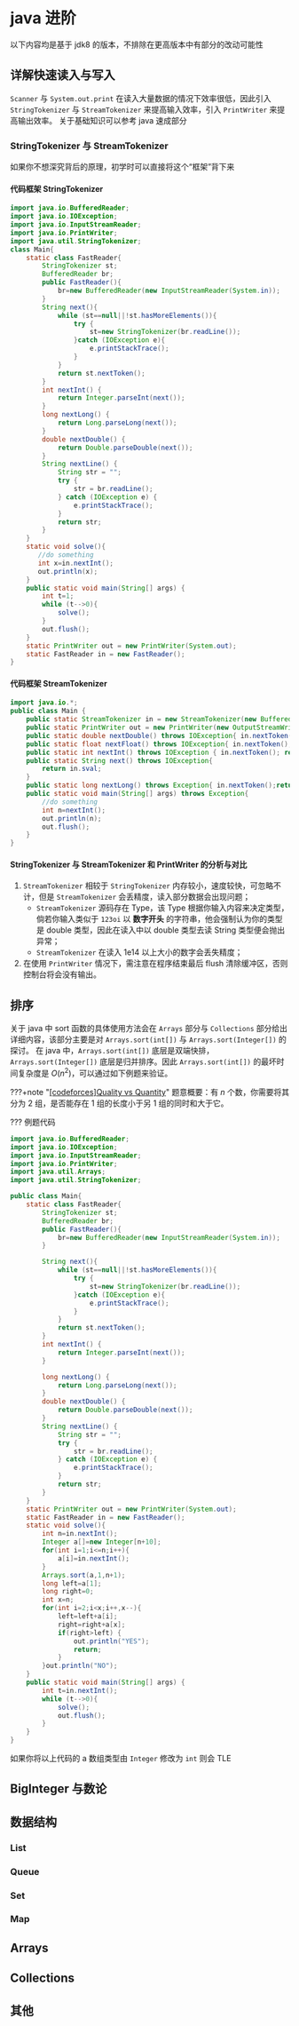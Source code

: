 # java 进阶

以下内容均是基于 jdk8 的版本，不排除在更高版本中有部分的改动可能性

## 详解快速读入与写入

`Scanner` 与 `System.out.print` 在读入大量数据的情况下效率很低，因此引入 `StringTokenizer` 与 `StreamTokenizer` 来提高输入效率，引入 `PrintWriter` 来提高输出效率。
关于基础知识可以参考 java 速成部分

### StringTokenizer 与 StreamTokenizer

如果你不想深究背后的原理，初学时可以直接将这个“框架”背下来

#### 代码框架 StringTokenizer

```java
import java.io.BufferedReader;
import java.io.IOException;
import java.io.InputStreamReader;
import java.io.PrintWriter;
import java.util.StringTokenizer;
class Main{
    static class FastReader{
        StringTokenizer st;
        BufferedReader br;
        public FastReader(){
            br=new BufferedReader(new InputStreamReader(System.in));
        }
        String next(){
            while (st==null||!st.hasMoreElements()){
                try {
                    st=new StringTokenizer(br.readLine());
                }catch (IOException e){
                    e.printStackTrace();
                }
            }
            return st.nextToken();
        }
        int nextInt() {
            return Integer.parseInt(next());
        }
        long nextLong() {
            return Long.parseLong(next());
        }
        double nextDouble() {
            return Double.parseDouble(next());
        }
        String nextLine() {
            String str = "";
            try {
                str = br.readLine();
            } catch (IOException e) {
                e.printStackTrace();
            }
            return str;
        }
    }
    static void solve(){
       //do something
       int x=in.nextInt();
       out.println(x);
    }
    public static void main(String[] args) {
        int t=1;
        while (t-->0){
            solve();
        }
        out.flush();
    }
    static PrintWriter out = new PrintWriter(System.out);
    static FastReader in = new FastReader();
}
```

#### 代码框架 StreamTokenizer

```java
import java.io.*;
public class Main {
    public static StreamTokenizer in = new StreamTokenizer(new BufferedReader(new InputStreamReader(System.in),32768));
    public static PrintWriter out = new PrintWriter(new OutputStreamWriter(System.out));
    public static double nextDouble() throws IOException{ in.nextToken(); return in.nval; }
    public static float nextFloat() throws IOException{ in.nextToken(); return (float)in.nval; }
    public static int nextInt() throws IOException { in.nextToken(); return (int)in.nval; }
    public static String next() throws IOException{
        return in.sval;
    }
    public static long nextLong() throws Exception{ in.nextToken();return (long)in.nval;}
    public static void main(String[] args) throws Exception{
        //do something
        int n=nextInt();
        out.println(n);
        out.flush();
    }
}
```

#### StringTokenizer 与 StreamTokenizer 和 PrintWriter 的分析与对比

1.  `StreamTokenizer` 相较于 `StringTokenizer` 内存较小，速度较快，可忽略不计，但是 `StreamTokenizer` 会丢精度，读入部分数据会出现问题；
    - `StreamTokenizer` 源码存在 Type，该 Type 根据你输入内容来决定类型，倘若你输入类似于 `123oi` 以 **数字开头** 的字符串，他会强制认为你的类型是 double 类型，因此在读入中以 double 类型去读 String 类型便会抛出异常；
    - `StreamTokenizer` 在读入 1e14 以上大小的数字会丢失精度；
2. 在使用 `PrintWriter` 情况下，需注意在程序结束最后 flush 清除缓冲区，否则控制台将会没有输出。

## 排序

关于 java 中 sort 函数的具体使用方法会在 `Arrays` 部分与 `Collections` 部分给出详细内容，该部分主要是对 `Arrays.sort(int[])` 与 `Arrays.sort(Integer[])` 的探讨。
在 java 中，`Arrays.sort(int[])` 底层是双端快排，`Arrays.sort(Integer[])` 底层是归并排序。因此 `Arrays.sort(int[])` 的最坏时间复杂度是 $O(n^2)$，可以通过如下例题来验证。

???+note "[[codeforces]Quality vs Quantity](https://www.luogu.com.cn/problem/P1216)"
    题意概要：有 $n$ 个数，你需要将其分为 2 组，是否能存在 1 组的长度小于另 1 组的同时和大于它。

??? 例题代码

```java
import java.io.BufferedReader;
import java.io.IOException;
import java.io.InputStreamReader;
import java.io.PrintWriter;
import java.util.Arrays;
import java.util.StringTokenizer;

public class Main{
    static class FastReader{
        StringTokenizer st;
        BufferedReader br;
        public FastReader(){
            br=new BufferedReader(new InputStreamReader(System.in));
        }

        String next(){
            while (st==null||!st.hasMoreElements()){
                try {
                    st=new StringTokenizer(br.readLine());
                }catch (IOException e){
                    e.printStackTrace();
                }
            }
            return st.nextToken();
        }
        int nextInt() {
            return Integer.parseInt(next());
        }

        long nextLong() {
            return Long.parseLong(next());
        }
        double nextDouble() {
            return Double.parseDouble(next());
        }
        String nextLine() {
            String str = "";
            try {
                str = br.readLine();
            } catch (IOException e) {
                e.printStackTrace();
            }
            return str;
        }
    }
    static PrintWriter out = new PrintWriter(System.out);
    static FastReader in = new FastReader();
    static void solve(){
        int n=in.nextInt();
        Integer a[]=new Integer[n+10];
        for(int i=1;i<=n;i++){
            a[i]=in.nextInt();
        }
        Arrays.sort(a,1,n+1);
        long left=a[1];
        long right=0;
        int x=n;
        for(int i=2;i<x;i++,x--){
            left=left+a[i];
            right=right+a[x];
            if(right>left) {
                out.println("YES");
                return;
            }
        }out.println("NO");
    }
    public static void main(String[] args) {
        int t=in.nextInt();
        while (t-->0){
            solve();
            out.flush();
        }
    }
}
```

如果你将以上代码的 a 数组类型由 `Integer` 修改为 `int` 则会 TLE

## BigInteger 与数论

## 数据结构

### List

### Queue

### Set

### Map

## Arrays

## Collections

## 其他
